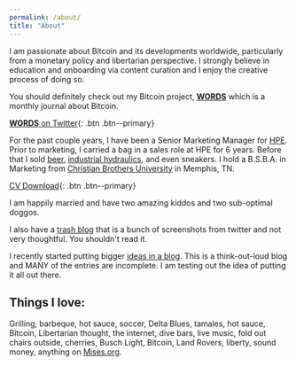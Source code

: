 ```yaml
---
permalink: /about/
title: "About"
---
```


I am passionate about Bitcoin and its developments worldwide, particularly from a monetary policy and libertarian perspective. I strongly believe in education and onboarding via content curation and I enjoy the creative process of doing so.

You should definitely check out my Bitcoin project, [**WORDS**](https://bitcoinwords.github.io/) which is a monthly journal about Bitcoin.

[**WORDS** on Twitter](https://twitter.com/_bitcoinwords){: .btn .btn--primary}

For the past couple years, I have been a Senior Marketing Manager for [HPE](https://www.hpe.com/). Prior to marketing, I carried a bag in a sales role at HPE for 6 years. Before that I sold [beer](http://diamondbear.com/), [industrial hydraulics](https://www.fainc.net/), and even sneakers.
I hold a B.S.B.A. in Marketing from [Christian Brothers University](https://www.cbu.edu/) in Memphis, TN. 

[CV Download](/assets/2018-08-joerodgers-cv.pdf){: .btn .btn--primary}

I am happily married and have two amazing kiddos and two sub-optimal doggos.

I also have a [trash blog](https://jrjr.posthaven.com/) that is a bunch of screenshots from twitter and not very thoughtful. You shouldn't read it.

I recently started putting bigger [ideas in a blog](https://listed.to/@joerodgers). This is a think-out-loud blog and MANY of the entries are incomplete. I am testing out the idea of putting it all out there.  

## Things I love:
Grilling, barbeque, hot sauce, soccer, Delta Blues, tamales, hot sauce, Bitcoin, Libertarian thought, the internet, dive bars, live music, fold out chairs outside, cherries, Busch Light, Bitcoin, Land Rovers, liberty, sound money, anything on [Mises.org](https://mises.org/).